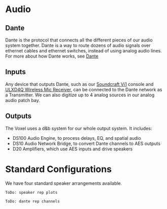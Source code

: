 # Audio
## Dante
Dante is the protocol that connects all the different pieces of our audio system together. Dante is a way to route dozens of audio signals over ethernet cables and ethernet switches, instead of using analog audio lines. For more about how Dante works, see [Dante](audio-dante.md)

## Inputs
Any device that outputs Dante, such as our [Soundcraft Vi1](audio-console.md) console and [ULXD4Q Wireless Mic Receiver](audio-ulxd4q.md), can be connected to the Dante network as a Transmitter. We can also digitize up to 4 analog sources in our analog audio patch bay.

## Outputs
The Voxel uses a d&b system for our whole output system. It includes:
- DS100 Audio Engine, to process delays, EQ, and spatial audio
- DS10 Audio Network Bridge, to convert Dante channels to AES outputs
- D20 Amplifiers, which use AES inputs and drive speakers

# Standard Configurations
We have four standard speaker arrangements available.

`ToDo: speaker rep plots`



`ToDo: dante rep channels`
